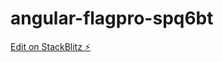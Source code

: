 # angular-flagpro-spq6bt

[Edit on StackBlitz ⚡️](https://stackblitz.com/edit/angular-flagpro-spq6bt)